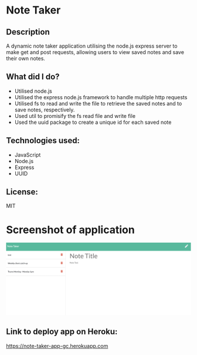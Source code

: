 # Note Taker

## Description

A dynamic note taker application utilising the node.js express server to make get and post requests, allowing users to view saved notes and save their own notes.

## What did I do?

- Utilised node.js
- Utilised the express node.js framework to handle multiple http requests
- Utilised fs to read and write the file to retrieve the saved notes and to save notes, respectively.
- Used util to promisify the fs read file and write file
- Used the uuid package to create a unique id for each saved note

## Technologies used:

- JavaScript
- Node.js
- Express
- UUID

## License:

MIT

# Screenshot of application

![Screenshot showcasing application at /notes route ](public/assets/screenshots/note-taker-app.png)

## Link to deploy app on Heroku:

https://note-taker-app-gc.herokuapp.com

